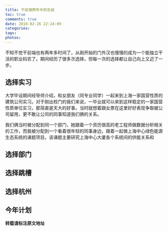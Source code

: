 ```yaml
---
title: 干前端两年半的总结
toc: true
comments: true
date: 2018-02-26 22:24:09
categories:
tags:
photos:
---
```

不知不觉干前端也有两年多时间了，从刚开始的门外汉也慢慢的成为一个能独立干活的职业码农了。期间经历了很多次选择，但每一次的选择都让自己向上又迈了一步。

<!--more-->

## 选择实习

大学毕设期间经导师介绍，和女朋友（同专业同学）一起来到上海一家国营性质的建筑公司实习。对于刚出校门的我们来说，一毕业就可以来到这样稳定的一家国营性质单位实习，那简直是天大的好事。当时就想着跟女票在这里好好表现争取被公司留用，更不敢让公司的同事知道我们俩的关系。

我们俩当时被分配到同一个部门，她跟着一个资历很高的老工程师做数据分析相关的工作，而我被分配到一个看着很年轻的同事身边，跟着一起做上海中心绿色能源生态系统的课题项目。该课题主要研究上海中心大厦各个系统间的供能关系和

## 选择部门

## 选择跳槽

## 选择杭州

## 今年计划


**转载请标注原文地址**

